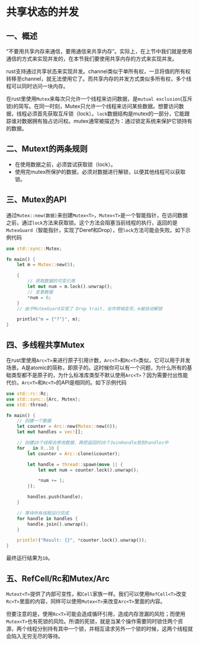 # 共享状态的并发

## 一、概述

“不要用共享内存来通信，要用通信来共享内存”。实际上，在上节中我们就是使用通信的方式来实现并发的，在本节我们要使用共享内存的方式来实现并发。

rust支持通过共享状态来实现并发。channel类似于单所有权，一旦将值的所有权转移至channel，就无法使用它了。而共享内存的并发方式类似多所有权，多个线程可以同时访问一块内存。

在rust里使用`Mutex`来每次只允许一个线程来访问数据，是`mutual exclusion`(互斥锁)的简写。在同一时刻，Mutex只允许一个线程来访问某些数据。想要访问数据，线程必须首先获取互斥锁（lock）。`lock`数据结构是mutex的一部分，它能跟踪谁对数据拥有独占访问权。mutex通常被描述为：通过锁定系统来保护它锁持有的数据。

## 二、Mutext的两条规则

- 在使用数据之前，必须尝试获取锁（lock）。
- 使用完mutex所保护的数据，必须对数据进行解锁，以便其他线程可以获取锁。

## 三、Mutex<T>的API

通过`Mutex::new(数据)`来创建`Mutex<T>`，`Mutex<T>`是一个智能指针，在访问数据之前，通过`lock`方法来获取锁。这个方法会阻塞当前线程的执行，返回的是`MutexGuard`（智能指针，实现了Deref和Drop），但`lock`方法可能会失败。如下示例代码

```rust
use std::sync::Mutex;

fn main() {
    let m = Mutex::new(5);

    {
        // 获取数据的可变引用
        let mut num = m.lock().unwrap();
        // 变更数据
        *num = 6;
    }
    // 由于MutexGuard实现了 Drop trait，当作用域走完，m被自动解锁

    println("m = {"?"}", m);
}
```

## 四、多线程共享Mutex<T>

在rust里使用`Arc<T>`来进行原子引用计数，`Arc<T>`和`Rc<T>`类似，它可以用于并发场景。A是atomic的简称，即原子的。这时候你可以有一个问题，为什么所有的基础类型都不是原子的，为什么标准库类型不默认使用`Arc<T>`？因为需要付出性能代价。`Arc<T>`和`Rc<T>`的API是相同的。如下示例代码

```rust
use std::rc::Rc;
use std::sync::{Arc, Mutex};
use std::thread;

fn main() {
    // 创建一个数据
    let counter = Arc::new(Mutex::new(0));
    let mut handles = vec![];

    // 创建10个线程去修改数据，再把返回的10个JoinHandle放到handles中
    for _ in 0..10 {
        let counter = Arc::clone(&counter);

        let handle = thread::spawn(move || {
            let mut num = counter.lock().unwrap();

            *num += 1;
        });

        handles.push(handle);
    }

    // 等待所有线程运行完成
    for handle in handles {
        handle.join().unwrap();
    }

    println!("Result: {}", *counter.lock().unwrap());
}
```

最终运行结果为`10`。

## 五、RefCell<T>/Rc<T>和Mutex<T>/Arc<T>

`Mutext<T>`提供了内部可变性，和`Cell`家族一样。我们可以使用`RefCell<T>`改变`Rc<T>`里面的内容，同样可以使用`Mutex<T>`来改变`Arc<T>`里面的内容。

但要注意的是，使用`Rc<T>`可能会造成循环引用，造成内存泄漏的风险；而使用`Mutex<T>`也有死锁的风险。所谓的死锁，就是当某个操作需要同时锁住两个资源，两个线程分别持有其中一个锁，并相互请求另外一个锁的时候，这两个线程就会陷入无穷无尽的等待。
